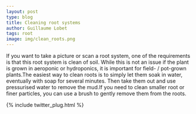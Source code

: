 ```yaml
---
layout: post
type: blog
title: Cleaning root systems
author: Guillaume Lobet
tags: root
image: img/clean_roots.png
---
```


If you want to take a picture or scan a root system, one of the requirements is that this root system is clean of soil. While this is not an issue if the plant is grown in aeroponic or hydroponics, it is important for field- / pot-grown plants.The easiest way to clean roots is to simply let them soak in water, eventually with soap for several minutes. Then take them out and use pressurised water to remove the mud.If you need to clean smaller root or finer particles, you can use a brush to gently remove them from the roots.

{% include twitter_plug.html %}
